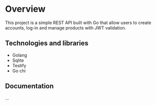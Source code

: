 # Overview
This project is a simple REST API built with Go that allow users to create accounts, log-in and manage products with JWT validation.

## Technologies and libraries
- Golang
- Sqlite
- Testify
- Go chi

## Documentation
...
